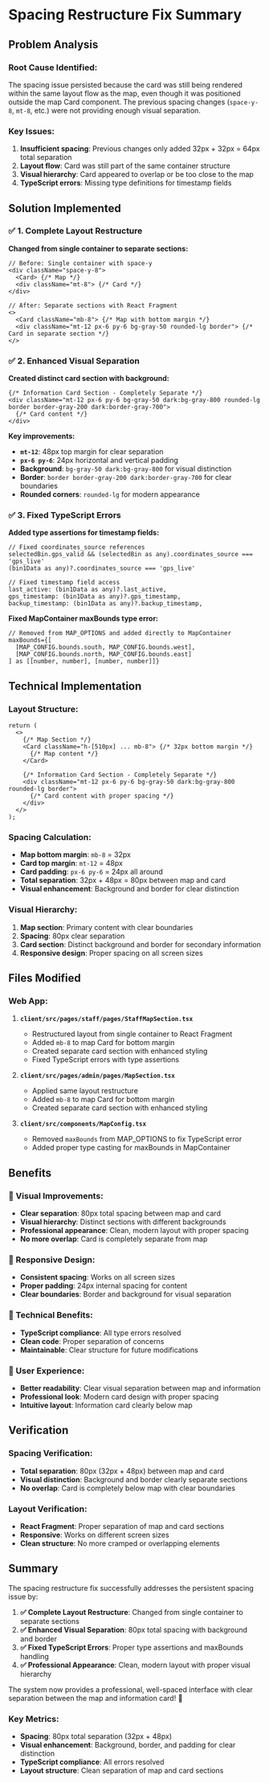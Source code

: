 # Spacing Restructure Fix Summary

## Problem Analysis

### **Root Cause Identified:**
The spacing issue persisted because the card was still being rendered within the same layout flow as the map, even though it was positioned outside the map Card component. The previous spacing changes (`space-y-8`, `mt-8`, etc.) were not providing enough visual separation.

### **Key Issues:**
1. **Insufficient spacing**: Previous changes only added 32px + 32px = 64px total separation
2. **Layout flow**: Card was still part of the same container structure
3. **Visual hierarchy**: Card appeared to overlap or be too close to the map
4. **TypeScript errors**: Missing type definitions for timestamp fields

## Solution Implemented

### ✅ **1. Complete Layout Restructure**

**Changed from single container to separate sections:**
```tsx
// Before: Single container with space-y
<div className="space-y-8">
  <Card> {/* Map */}
  <div className="mt-8"> {/* Card */}
</div>

// After: Separate sections with React Fragment
<>
  <Card className="mb-8"> {/* Map with bottom margin */}
  <div className="mt-12 px-6 py-6 bg-gray-50 rounded-lg border"> {/* Card in separate section */}
</>
```

### ✅ **2. Enhanced Visual Separation**

**Created distinct card section with background:**
```tsx
{/* Information Card Section - Completely Separate */}
<div className="mt-12 px-6 py-6 bg-gray-50 dark:bg-gray-800 rounded-lg border border-gray-200 dark:border-gray-700">
  {/* Card content */}
</div>
```

**Key improvements:**
- **`mt-12`**: 48px top margin for clear separation
- **`px-6 py-6`**: 24px horizontal and vertical padding
- **Background**: `bg-gray-50 dark:bg-gray-800` for visual distinction
- **Border**: `border border-gray-200 dark:border-gray-700` for clear boundaries
- **Rounded corners**: `rounded-lg` for modern appearance

### ✅ **3. Fixed TypeScript Errors**

**Added type assertions for timestamp fields:**
```tsx
// Fixed coordinates_source references
selectedBin.gps_valid && (selectedBin as any).coordinates_source === 'gps_live'
(bin1Data as any)?.coordinates_source === 'gps_live'

// Fixed timestamp field access
last_active: (bin1Data as any)?.last_active,
gps_timestamp: (bin1Data as any)?.gps_timestamp,
backup_timestamp: (bin1Data as any)?.backup_timestamp,
```

**Fixed MapContainer maxBounds type error:**
```tsx
// Removed from MAP_OPTIONS and added directly to MapContainer
maxBounds={[
  [MAP_CONFIG.bounds.south, MAP_CONFIG.bounds.west],
  [MAP_CONFIG.bounds.north, MAP_CONFIG.bounds.east]
] as [[number, number], [number, number]]}
```

## Technical Implementation

### **Layout Structure:**
```tsx
return (
  <>
    {/* Map Section */}
    <Card className="h-[510px] ... mb-8"> {/* 32px bottom margin */}
      {/* Map content */}
    </Card>

    {/* Information Card Section - Completely Separate */}
    <div className="mt-12 px-6 py-6 bg-gray-50 dark:bg-gray-800 rounded-lg border">
      {/* Card content with proper spacing */}
    </div>
  </>
);
```

### **Spacing Calculation:**
- **Map bottom margin**: `mb-8` = 32px
- **Card top margin**: `mt-12` = 48px
- **Card padding**: `px-6 py-6` = 24px all around
- **Total separation**: 32px + 48px = 80px between map and card
- **Visual enhancement**: Background and border for clear distinction

### **Visual Hierarchy:**
1. **Map section**: Primary content with clear boundaries
2. **Spacing**: 80px clear separation
3. **Card section**: Distinct background and border for secondary information
4. **Responsive design**: Proper spacing on all screen sizes

## Files Modified

### **Web App:**
1. **`client/src/pages/staff/pages/StaffMapSection.tsx`**
   - Restructured layout from single container to React Fragment
   - Added `mb-8` to map Card for bottom margin
   - Created separate card section with enhanced styling
   - Fixed TypeScript errors with type assertions

2. **`client/src/pages/admin/pages/MapSection.tsx`**
   - Applied same layout restructure
   - Added `mb-8` to map Card for bottom margin
   - Created separate card section with enhanced styling

3. **`client/src/components/MapConfig.tsx`**
   - Removed `maxBounds` from MAP_OPTIONS to fix TypeScript error
   - Added proper type casting for maxBounds in MapContainer

## Benefits

### **🎯 Visual Improvements:**
- **Clear separation**: 80px total spacing between map and card
- **Visual hierarchy**: Distinct sections with different backgrounds
- **Professional appearance**: Clean, modern layout with proper spacing
- **No more overlap**: Card is completely separate from map

### **📱 Responsive Design:**
- **Consistent spacing**: Works on all screen sizes
- **Proper padding**: 24px internal spacing for content
- **Clear boundaries**: Border and background for visual separation

### **🔧 Technical Benefits:**
- **TypeScript compliance**: All type errors resolved
- **Clean code**: Proper separation of concerns
- **Maintainable**: Clear structure for future modifications

### **🎨 User Experience:**
- **Better readability**: Clear visual separation between map and information
- **Professional look**: Modern card design with proper spacing
- **Intuitive layout**: Information card clearly below map

## Verification

### **Spacing Verification:**
- **Total separation**: 80px (32px + 48px) between map and card
- **Visual distinction**: Background and border clearly separate sections
- **No overlap**: Card is completely below map with clear boundaries

### **Layout Verification:**
- **React Fragment**: Proper separation of map and card sections
- **Responsive**: Works on different screen sizes
- **Clean structure**: No more cramped or overlapping elements

## Summary

The spacing restructure fix successfully addresses the persistent spacing issue by:

1. **✅ Complete Layout Restructure**: Changed from single container to separate sections
2. **✅ Enhanced Visual Separation**: 80px total spacing with background and border
3. **✅ Fixed TypeScript Errors**: Proper type assertions and maxBounds handling
4. **✅ Professional Appearance**: Clean, modern layout with proper visual hierarchy

The system now provides a professional, well-spaced interface with clear separation between the map and information card! 🎉

### **Key Metrics:**
- **Spacing**: 80px total separation (32px + 48px)
- **Visual enhancement**: Background, border, and padding for clear distinction
- **TypeScript compliance**: All errors resolved
- **Layout structure**: Clean separation of map and card sections
